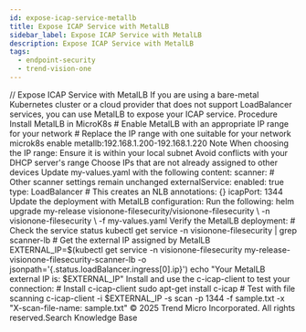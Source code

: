 ```yaml
---
id: expose-icap-service-metallb
title: Expose ICAP Service with MetalLB
sidebar_label: Expose ICAP Service with MetalLB
description: Expose ICAP Service with MetalLB
tags:
  - endpoint-security
  - trend-vision-one
---
```


/*<![CDATA[*/ $('#title').html($('meta[name=map-description]').attr('content')); /*]]>*/ Expose ICAP Service with MetalLB If you are using a bare-metal Kubernetes cluster or a cloud provider that does not support LoadBalancer services, you can use MetalLB to expose your ICAP service. Procedure Install MetalLB in MicroK8s # Enable MetalLB with an appropriate IP range for your network # Replace the IP range with one suitable for your network microk8s enable metallb:192.168.1.200-192.168.1.220 Note When choosing the IP range: Ensure it is within your local subnet Avoid conflicts with your DHCP server's range Choose IPs that are not already assigned to other devices Update my-values.yaml with the following content: scanner: # Other scanner settings remain unchanged externalService: enabled: true type: LoadBalancer # This creates an NLB annotations: {} icapPort: 1344 Update the deployment with MetalLB configuration: Run the following: helm upgrade my-release visionone-filesecurity/visionone-filesecurity \ -n visionone-filesecurity \ -f my-values.yaml Verify the MetalLB deployment: # Check the service status kubectl get service -n visionone-filesecurity | grep scanner-lb # Get the external IP assigned by MetalLB EXTERNAL_IP=$(kubectl get service -n visionone-filesecurity my-release-visionone-filesecurity-scanner-lb -o jsonpath='{.status.loadBalancer.ingress[0].ip}') echo "Your MetalLB external IP is: $EXTERNAL_IP" Install and use the c-icap-client to test your connection: # Install c-icap-client sudo apt-get install c-icap # Test with file scanning c-icap-client -i $EXTERNAL_IP -s scan -p 1344 -f sample.txt -x "X-scan-file-name: sample.txt" © 2025 Trend Micro Incorporated. All rights reserved.Search Knowledge Base